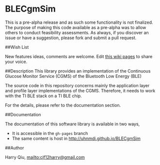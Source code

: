 BLECgmSim
==============

This is a pre-alpha release and as such some functionality is not finalized. The purpose of making this code available as a pre-alpha was to allow others to conduct feasibility assessments. As always, if you discover an issue or have a suggestion, please fork and submit a pull request.

##Wish List

New features ideas, comments are welcome. Edit [this wiki pages](https://github.com/uhnmdi/BLECgmSim/wiki/Wish-List) to share your voice.

##Description
This library provides an implementation of the Continuous Glucose Monitor Service (CGMS) of the Bluetooth Low Energy (BLE)

The source code in this repository concerns mainly the application layer and profile layer implementations of the CGMS. Therefore, it needs to work with the TI BLE stack on a TI BLE chip.

For the details, please refer to the documentation section.

##Documentation

The documentation of this software library is available in two ways,

- It is accessible in the `gh-pages` branch
- The same content is host in http://uhnmdi.github.io/BLECgmSim

##Author

Harry Qiu, <mailto:cjf12harry@gmail.com>

